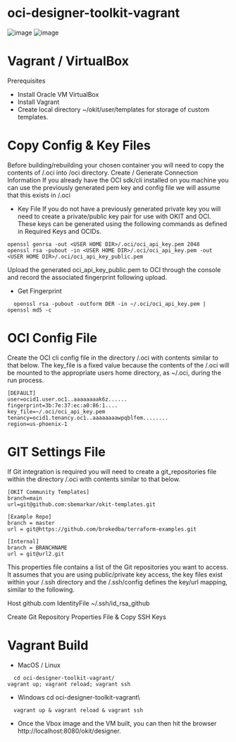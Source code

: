 # oci-designer-toolkit-vagrant
![image](https://user-images.githubusercontent.com/29458929/228986963-98e3e65e-d66a-4f7a-888a-bc4c1a5526cd.png)
![image](https://user-images.githubusercontent.com/29458929/228987071-f1d46885-fa8a-4c3e-a4fa-ed0a3fc6a72b.png)

# Vagrant / VirtualBox
Prerequisites
- Install Oracle VM VirtualBox
- Install Vagrant
- Create local directory ~/okit/user/templates for storage of custom templates.
# Copy Config & Key Files
Before building/rebuilding your chosen container you will need to copy the contents of <USER HOME DIR>/.oci into /oci directory.
Create / Generate Connection Information
If you already have the OCI sdk/cli installed on you machine you can use the previously generated pem key and config file we will assume that this exists in <USER HOME DIR>/.oci

- Key File
If you do not have a previously generated private key you will need to create a private/public key pair for use with OKIT and OCI. These keys can be generated using the following commands as defined in Required Keys and OCIDs.
```
openssl genrsa -out <USER HOME DIR>/.oci/oci_api_key.pem 2048   
openssl rsa -pubout -in <USER HOME DIR>/.oci/oci_api_key.pem -out <USER HOME DIR>/.oci/oci_api_key_public.pem                                  
```
  Upload the generated oci_api_key_public.pem to OCI through the console and record the associated fingerprint following upload.

- Get Fingerprint
```
  openssl rsa -pubout -outform DER -in ~/.oci/oci_api_key.pem | openssl md5 -c
```
# OCI Config File
Create the OCI cli config file in the directory <USER HOME DIR>/.oci with contents similar to that below. The key_file is a fixed value because the contents of the <USER HOME DIR>/.oci will be mounted to the appropriate users home directory, as ~/.oci, during the run process.
```
[DEFAULT]
user=ocid1.user.oc1..aaaaaaaak6z......
fingerprint=3b:7e:37:ec:a0:86:1....
key_file=~/.oci/oci_api_key.pem  
tenancy=ocid1.tenancy.oc1..aaaaaaaawpqblfem........
region=us-phoenix-1
```
 # GIT Settings File
If Git integration is required you will need to create a git_repositories file within the directory <USER HOME DIR>/.oci with contents similar to that below.
```
[OKIT Community Templates]
branch=main
url=git@github.com:sbemarkar/okit-templates.git

[Example Repo]
branch = master
url = git@https://github.com/brokedba/terraform-examples.git

[Internal]
branch = BRANCHNAME
url = git@url2.git
```
This properties file contains a list of the Git repositories you want to access. It assumes that you are using public/private key access, the key files exist within your <USER HOME DIR>/.ssh directory and the <USER HOME DIR>/.ssh/config defines the key/url mapping, similar to the following.

Host github.com
	IdentityFile ~/.ssh/id_rsa_github

Create Git Repository Properties File & Copy SSH Keys

# Vagrant Build
- MacOS / Linux
```
  cd oci-designer-toolkit-vagrant/
vagrant up; vagrant reload; vagrant ssh
```
  - Windows
cd oci-designer-toolkit-vagrant\
```
  vagrant up & vagrant reload & vagrant ssh
```
- Once the Vbox image and the VM built, you can then hit the browser 
  http://localhost:8080/okit/designer.
